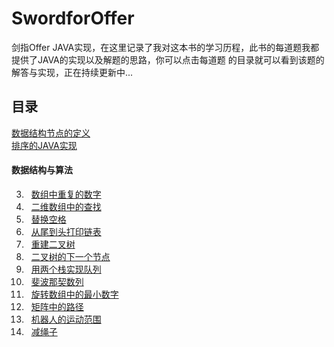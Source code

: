 <link href="markdown.css" rel="stylesheet"></link>

# SwordforOffer
剑指Offer JAVA实现，在这里记录了我对这本书的学习历程，此书的每道题我都提供了JAVA的实现以及解题的思路，你可以点击每道题
的目录就可以看到该题的解答与实现，正在持续更新中...



## 目录 
[数据结构节点的定义](/src/utils)  
[排序的JAVA实现](/src/sorts)
#### 数据结构与算法 
3. &#160; [数组中重复的数字](/src/datastrcture/problem_03)
4. &#160; [二维数组中的查找](/src/datastrcture/problem_04)
5. &#160; [替换空格](/src/datastrcture/problem_05)
6. &#160; [从尾到头打印链表](/src/datastrcture/problem_06)
7. &#160; [重建二叉树](/src/datastrcture/problem_07)
8. &#160; [二叉树的下一个节点](/src/datastrcture/problem_08)
9. &#160; [用两个栈实现队列](/src/datastrcture/problem_09)
10. &#160; [斐波那契数列](/src/datastrcture/problem_10)
11. &#160; [旋转数组中的最小数字](/src/datastrcture/problem_11)
12. &#160; [矩阵中的路径](/src/datastrcture/problem_12)
13. &#160; [机器人的运动范围](/src/datastrcture/problem_13)
14. &#160; [减绳子](/src/datastrcture/problem_14)